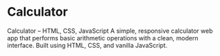 # Calculator
Calculator – HTML, CSS, JavaScript  A simple, responsive calculator web app that performs basic arithmetic operations with a clean, modern interface. Built using HTML, CSS, and vanilla JavaScript.
